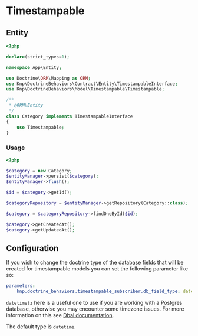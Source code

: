 # Timestampable

## Entity

```php 
<?php

declare(strict_types=1);

namespace App\Entity;

use Doctrine\ORM\Mapping as ORM;
use Knp\DoctrineBehaviors\Contract\Entity\TimestampableInterface;
use Knp\DoctrineBehaviors\Model\Timestampable\Timestampable;

/**
 * @ORM\Entity
 */
class Category implements TimestampableInterface
{
    use Timestampable;
}
```

### Usage

```php
<?php

$category = new Category;
$entityManager->persist($category);
$entityManager->flush();

$id = $category->getId();

$categoryRepository = $entityManager->getRepository(Category::class);

$category = $categoryRepository->findOneById($id);

$category->getCreatedAt();
$category->getUpdatedAt();
```

## Configuration

If you wish to change the doctrine type of the database fields that will be created for timestampable models you can
set the following parameter like so:

```yaml
parameters:
    knp.doctrine_behaviors.timestampable_subscriber.db_field_type: datetimetz
```

`datetimetz` here is a useful one to use if you are working with a Postgres database, otherwise you may encounter some
timezone issues. For more information on this see [Dbal documentation](http://doctrine-dbal.readthedocs.org/en/latest/reference/known-vendor-issues.html#datetime-datetimetz).

The default type is `datetime`.
